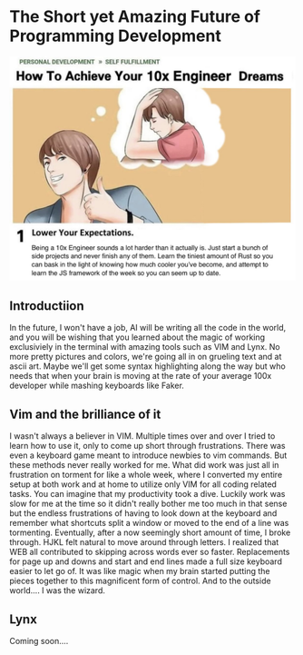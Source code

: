 # The Short yet Amazing Future of Programming Development 
![Project Image](../assets/10xDev.jpeg)

## Introductiion
In the future, I won't have a job, AI will be writing all the code in the world, and you will be wishing that you learned about the magic of working exclusiviely in the terminal with amazing tools such as VIM and Lynx. No more pretty pictures and colors, we're going all in on grueling text and at ascii art. Maybe we'll get some syntax highlighting along the way but who needs that when your brain is moving at the rate of your average 100x developer while mashing keyboards like Faker.

## Vim and the brilliance of it 
I wasn't always a believer in VIM. Multiple times over and over I tried to learn how to use it, only to come up short through frustrations. There was even a keyboard game meant to introduce newbies to vim commands. But these methods never really worked for me. What did work was just all in frustration on torment for like a whole week, where I converted my entire setup at both work and at home to utilize only VIM for all coding related tasks. You can imagine that my productivity took a dive. Luckily work was slow for me at the time so it didn't really bother me too much in that sense but the endless frustrations of having to look down at the keyboard and remember what shortcuts split a window or moved to the end of a line was tormenting. Eventually, after a now seemingly short amount of time, I broke through. HJKL felt natural to move around through letters. I realized that WEB all contributed to skipping across words ever so faster. Replacements for page up and downs and start and end lines made a full size keyboard easier to let go of. It was like magic when my brain started putting the pieces together to this magnificent form of control. And to the outside world.... I was the wizard.

## Lynx
Coming soon....

